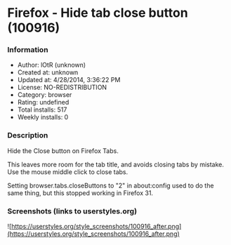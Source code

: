 # Firefox - Hide tab close button (100916)

### Information
- Author: lOtR (unknown)
- Created at: unknown
- Updated at: 4/28/2014, 3:36:22 PM
- License: NO-REDISTRIBUTION
- Category: browser
- Rating: undefined
- Total installs: 517
- Weekly installs: 0


### Description
Hide the Close button on Firefox Tabs.

This leaves more room for the tab title, and avoids closing tabs by mistake. Use the mouse middle click to close tabs.

Setting browser.tabs.closeButtons to "2" in about:config used to do the same thing, but this stopped working in Firefox 31.


### Screenshots (links to userstyles.org)
![https://userstyles.org/style_screenshots/100916_after.png](https://userstyles.org/style_screenshots/100916_after.png)


